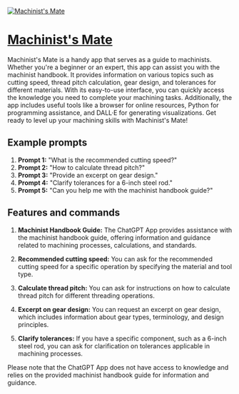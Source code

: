 [![Machinist's Mate](https://files.oaiusercontent.com/file-FddRnOA0lzCwc4RdppiHrzxg?se=2123-10-16T21%3A08%3A38Z&sp=r&sv=2021-08-06&sr=b&rscc=max-age%3D31536000%2C%20immutable&rscd=attachment%3B%20filename%3D4a70103d-963c-4d0a-b908-ac33b5a8cb25.png&sig=tDYaNDb2jIlSfn%2ByxWsmOTEsnF9haWo0eBTp6TrBSAE%3D)](https://chat.openai.com/g/g-zjM04HIQk-machinist-s-mate)

# [Machinist's Mate](https://chat.openai.com/g/g-zjM04HIQk-machinist-s-mate)

Machinist's Mate is a handy app that serves as a guide to machinists. Whether you're a beginner or an expert, this app can assist you with the machinist handbook. It provides information on various topics such as cutting speed, thread pitch calculation, gear design, and tolerances for different materials. With its easy-to-use interface, you can quickly access the knowledge you need to complete your machining tasks. Additionally, the app includes useful tools like a browser for online resources, Python for programming assistance, and DALL·E for generating visualizations. Get ready to level up your machining skills with Machinist's Mate!

## Example prompts

1. **Prompt 1:** "What is the recommended cutting speed?"
2. **Prompt 2:** "How to calculate thread pitch?"
3. **Prompt 3:** "Provide an excerpt on gear design."
4. **Prompt 4:** "Clarify tolerances for a 6-inch steel rod."
5. **Prompt 5:** "Can you help me with the machinist handbook guide?"

## Features and commands

1. **Machinist Handbook Guide:** The ChatGPT App provides assistance with the machinist handbook guide, offering information and guidance related to machining processes, calculations, and standards.

2. **Recommended cutting speed:** You can ask for the recommended cutting speed for a specific operation by specifying the material and tool type.

3. **Calculate thread pitch:** You can ask for instructions on how to calculate thread pitch for different threading operations.

4. **Excerpt on gear design:** You can request an excerpt on gear design, which includes information about gear types, terminology, and design principles.

5. **Clarify tolerances:** If you have a specific component, such as a 6-inch steel rod, you can ask for clarification on tolerances applicable in machining processes.

Please note that the ChatGPT App does not have access to knowledge and relies on the provided machinist handbook guide for information and guidance.